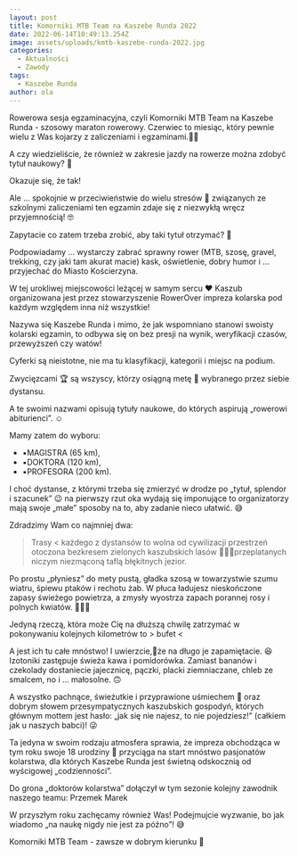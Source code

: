 ```yaml
---
layout: post
title: Komorniki MTB Team na Kaszebe Runda 2022
date: 2022-06-14T10:49:13.254Z
image: assets/uploads/kmtb-kaszebe-runda-2022.jpg
categories:
  - Aktualności
  - Zawody
tags:
  - Kaszebe Runda
author: ola
---
```

Rowerowa sesja egzaminacyjna, czyli Komorniki MTB Team na Kaszebe Runda - szosowy maraton rowerowy. Czerwiec to miesiąc, który pewnie wielu z Was kojarzy z zaliczeniami i egzaminami.👨‍🎓
<!--more-->

A czy wiedzieliście, że również w zakresie jazdy na rowerze można zdobyć tytuł naukowy? 🧐

Okazuje się, że tak! 

Ale … spokojnie w przeciwieństwie do wielu stresów 😬 związanych ze szkolnymi zaliczeniami ten egzamin zdaje się z niezwykłą wręcz przyjemnością! 🤓

Zapytacie co zatem trzeba zrobić, aby taki tytuł otrzymać? 🤔

Podpowiadamy … wystarczy zabrać sprawny rower (MTB, szosę, gravel, trekking, czy jaki tam akurat macie) kask, oświetlenie, dobry humor i … przyjechać do Miasto Kościerzyna. 

W tej urokliwej miejscowości leżącej w samym sercu ♥️ Kaszub organizowana jest przez stowarzyszenie RowerOver impreza kolarska pod każdym względem inna niż wszystkie! 

Nazywa się Kaszebe Runda i mimo, że jak wspomniano stanowi swoisty kolarski egzamin, to odbywa się on bez presji na wynik, weryfikacji czasów, przewyższeń czy watów!

Cyferki są nieistotne, nie ma tu klasyfikacji, kategorii i miejsc na podium. 

Zwycięzcami 🏆 są wszyscy, którzy osiągną metę 🏁 wybranego przez siebie dystansu. 

A te swoimi nazwami opisują tytuły naukowe, do których aspirują „rowerowi abiturienci”. ☺️

Mamy zatem do wyboru: 

* ▪️MAGISTRA (65 km),
* ▪️DOKTORA (120 km),
* ▪️PROFESORA (200 km).

I choć dystanse, z którymi trzeba się zmierzyć w drodze po „tytuł, splendor i szacunek” 😉 na pierwszy rzut oka wydają się imponujące to organizatorzy mają swoje „małe” sposoby na to, aby zadanie nieco ułatwić. 😅

Zdradzimy Wam co najmniej dwa: 

> Trasy < każdego z dystansów to wolna od cywilizacji przestrzeń otoczona bezkresem zielonych kaszubskich lasów 🌿🍃🌲przeplatanych niczym niezmąconą taflą błękitnych jezior.

Po prostu „płyniesz” do mety pustą, gładka szosą w towarzystwie szumu wiatru, śpiewu ptaków i rechotu żab. W płuca ładujesz nieskończone zapasy świeżego powietrza, a zmysły wyostrza zapach porannej rosy i polnych kwiatów. 🌾🍃🌻

Jedyną rzeczą, która może Cię na dłuższą chwilę zatrzymać w pokonywaniu kolejnych kilometrów to > bufet <

A jest ich tu całe mnóstwo! I uwierzcie,🤞że na długo je zapamiętacie. 😆 Izotoniki zastępuje świeża kawa i pomidorówka. Zamiast bananów i czekolady dostaniecie jajecznicę, pączki, placki ziemniaczane, chleb ze smalcem, no i … małosolne. 🙃

A wszystko pachnące, świeżutkie i przyprawione uśmiechem 🤗 oraz dobrym słowem przesympatycznych kaszubskich gospodyń, których głównym mottem jest hasło: „jak się nie najesz, to nie pojedziesz!” (całkiem jak u naszych babci)! 😜

Ta jedyna w swoim rodzaju atmosfera sprawia, że impreza obchodząca w tym roku swoje 18 urodziny 🥳 przyciąga na start mnóstwo pasjonatów kolarstwa, dla których Kaszebe Runda jest świetną odskocznią od wyścigowej „codzienności”. 

Do grona „doktorów kolarstwa” dołączył w tym sezonie kolejny zawodnik naszego teamu: Przemek Marek 

W przyszłym roku zachęcamy również Was! Podejmujcie wyzwanie, bo jak wiadomo „na naukę nigdy nie jest za późno”! 😅

Komorniki MTB Team - zawsze w dobrym kierunku 🙂